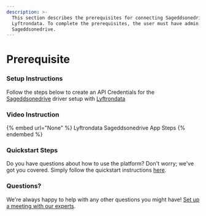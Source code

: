 ```yaml
---
description: >-
  This section describes the prerequisites for connecting Sageddsonedrive to
  Lyftrondata. To complete the prerequisites, the user must have admin access to
  Sageddsonedrive.
---
```


# Prerequisite

<mark style="color:blue;"></mark>

### Setup Instructions

Follow the steps below to create an API Credentials for the [Sageddsonedrive](None) driver setup with [Lyftrondata](https://www.lyftrondata.com)

### Video Instruction

{% embed url="None" %}
Lyftrondata Sageddsonedrive App Steps
{% endembed %}

### Quickstart Steps

Do you have questions about how to use the platform? Don't worry; we've got you covered. Simply follow the quickstart instructions [here](README.md).

### Questions? <a href="#questions" id="questions"></a>

We're always happy to help with any other questions you might have! [Set up a meeting with our experts](https://www.lyftrondata.com/book-a-meeting/).

